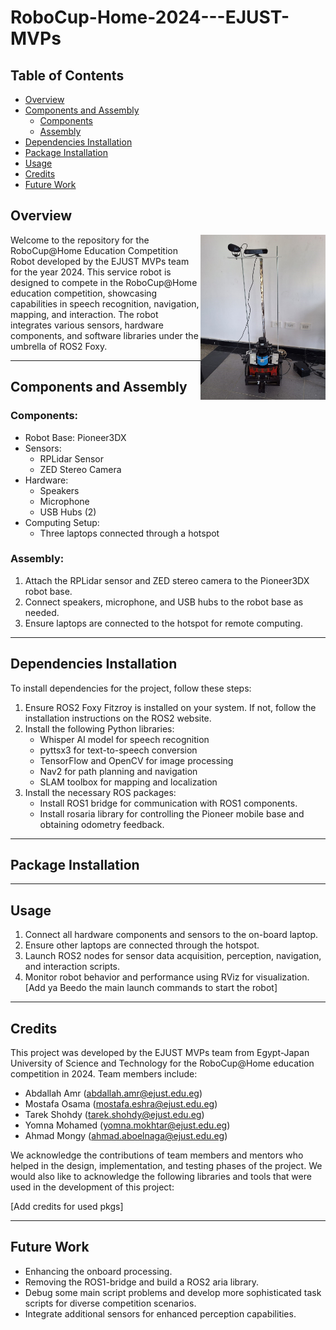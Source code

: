 # RoboCup-Home-2024---EJUST-MVPs

## Table of Contents
- [Overview](#overview)
- [Components and Assembly](#components-and-assembly)
  - [Components](#components)
  - [Assembly](#assembly)
- [Dependencies Installation](#dependencies-installation)
- [Package Installation](#package-installation)
- [Usage](#usage)
- [Credits](#credits)
- [Future Work](#future-work)

## Overview
<img src="https://github.com/Yomna02/RoboCup-Home-2024---EJUST-MVPs/blob/main/pioneer.jpg?raw=true" alt="Our Robot" width="200" align="right" caption="Our Robot"/>
Welcome to the repository for the RoboCup@Home Education Competition Robot developed by the EJUST MVPs team for the year 2024. This service robot is designed to compete in the RoboCup@Home education competition, showcasing capabilities in speech recognition, navigation, mapping, and interaction. The robot integrates various sensors, hardware components, and software libraries under the umbrella of ROS2 Foxy.





---------------------------

## Components and Assembly
### Components:
- Robot Base: Pioneer3DX
- Sensors:
  - RPLidar Sensor
  - ZED Stereo Camera
- Hardware:
  - Speakers
  - Microphone
  - USB Hubs (2)
- Computing Setup:
  - Three laptops connected through a hotspot
  
### Assembly:
1. Attach the RPLidar sensor and ZED stereo camera to the Pioneer3DX robot base.
2. Connect speakers, microphone, and USB hubs to the robot base as needed.
3. Ensure laptops are connected to the hotspot for remote computing.

---------------------------

## Dependencies Installation
To install dependencies for the project, follow these steps:

1. Ensure ROS2 Foxy Fitzroy is installed on your system. If not, follow the installation instructions on the ROS2 website.
2. Install the following Python libraries:
    - Whisper AI model for speech recognition
    - pyttsx3 for text-to-speech conversion
    - TensorFlow and OpenCV for image processing
    - Nav2 for path planning and navigation
    - SLAM toolbox for mapping and localization
3. Install the necessary ROS packages:
    - Install ROS1 bridge for communication with ROS1 components.
    - Install rosaria library for controlling the Pioneer mobile base and obtaining odometry feedback.

---------------------------

## Package Installation

---------------------------

## Usage
1. Connect all hardware components and sensors to the on-board laptop.
2. Ensure other laptops are connected through the hotspot.
3. Launch ROS2 nodes for sensor data acquisition, perception, navigation, and interaction scripts.
4. Monitor robot behavior and performance using RViz for visualization.
[Add ya Beedo the main launch commands to start the robot]

---------------------------

## Credits
This project was developed by the EJUST MVPs team from Egypt-Japan University of Science and Technology for the RoboCup@Home education competition in 2024. Team members include:
- Abdallah Amr (abdallah.amr@ejust.edu.eg)
- Mostafa Osama (mostafa.eshra@ejust.edu.eg)
- Tarek Shohdy (tarek.shohdy@ejust.edu.eg)
- Yomna Mohamed (yomna.mokhtar@ejust.edu.eg)
- Ahmad Mongy (ahmad.aboelnaga@ejust.edu.eg)

We acknowledge the contributions of team members and mentors who helped in the design, implementation, and testing phases of the project. We would also like to acknowledge the following libraries and tools that were used in the development of this project:

[Add credits for used pkgs]

---------------------------

## Future Work
- Enhancing the onboard processing.
- Removing the ROS1-bridge and build a ROS2 aria library.
- Debug some main script problems and develop more sophisticated task scripts for diverse competition scenarios.
- Integrate additional sensors for enhanced perception capabilities.
